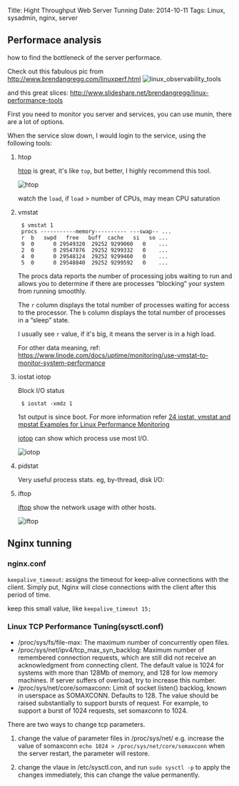 Title: Hight Throughput Web Server Tunning
Date: 2014-10-11
Tags: Linux, sysadmin, nginx, server


## Performace analysis
how to find the bottleneck of the server performace.

Check out this fabulous pic from <http://www.brendangregg.com/linuxperf.html>
![linux_observability_tools](http://www.brendangregg.com/Perf/linux_observability_tools.png)

and this great slices: <http://www.slideshare.net/brendangregg/linux-performance-tools>

First you need to monitor you server and services, you can use munin, there are a lot of options.

When the service slow down, I would login to the service, using the following tools:

1. htop

    [htop](http://hisham.hm/htop/index.php) is great, it's like `top`, but better, I highly recommend this tool.

    ![htop](http://hisham.hm/htop/htop-1.0-screenshot.png)

    watch the `load`, if `load` > number of CPUs, may mean CPU saturation

2. vmstat

        $ vmstat 1
        procs -----------memory---------- ---swap-- ...
        r  b   swpd   free   buff  cache   si   so ...
        9  0      0 29549320  29252 9299060   0    ...
        2  0      0 29547876  29252 9299332   0    ...
        4  0      0 29548124  29252 9299460   0    ...
        5  0      0 29548840  29252 9299592   0    ...

    The procs data reports the number of processing jobs waiting to run and allows you to determine if there are processes “blocking” your system from running smoothly.

    The `r` column displays the total number of processes waiting for access to the processor. The `b` column displays the total number of processes in a “sleep” state.

    I usually see `r` value, if it's big, it means the server is in a high load.

    For other data meaning, ref: <https://www.linode.com/docs/uptime/monitoring/use-vmstat-to-monitor-system-performance>

3. iostat iotop

    Block I/O status

        $ iostat -xmdz 1

    1st output is since boot.
    For more information refer [24 iostat, vmstat and mpstat Examples for Linux Performance Monitoring](http://www.thegeekstuff.com/2011/07/iostat-vmstat-mpstat-examples/)

    [iotop](http://guichaz.free.fr/iotop/) can show which process use most I/O.

    ![iotop](http://guichaz.free.fr/iotop/iotop_big.png)

4. pidstat

    Very useful process stats. eg, by-thread, disk I/O:

5. iftop

    [iftop](http://www.ex-parrot.com/pdw/iftop/) show the network usage with other hosts.

    ![iftop](http://www.ex-parrot.com/pdw/iftop/iftop_normal.png)

## Nginx tunning

### nginx.conf

`keepalive_timeout`: assigns the timeout for keep-alive connections with the client. Simply put, Nginx will close connections with the client after this period of time.

keep this small value, like `keepalive_timeout 15;`

### Linux TCP Performance Tuning(sysctl.conf)

* /proc/sys/fs/file-max: The maximum number of concurrently open files.
* /proc/sys/net/ipv4/tcp_max_syn_backlog: Maximum number of remembered connection requests, which are still did not receive an acknowledgment from connecting client. The default value is 1024 for systems with more than 128Mb of memory, and 128 for low memory machines. If server suffers of overload, try to increase this number.
* /proc/sys/net/core/somaxconn: Limit of socket listen() backlog, known in userspace as SOMAXCONN. Defaults to 128. The value should be raised substantially to support bursts of request. For example, to support a burst of 1024 requests, set somaxconn to 1024.

There are two ways to change tcp parameters.

1. change the value of parameter files in /proc/sys/net/
   e.g. increase the value of somaxconn
        `echo 1024 > /proc/sys/net/core/somaxconn`
   when the server restart, the parameter will restore.

2. change the vlaue in /etc/sysctl.con, and run `sudo sysctl -p` to apply the changes immediately,
   this can change the value permanently.

